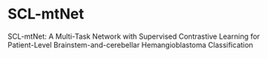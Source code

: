 # SCL-mtNet
SCL-mtNet: A Multi-Task Network with Supervised Contrastive Learning for Patient-Level Brainstem-and-cerebellar Hemangioblastoma Classification
